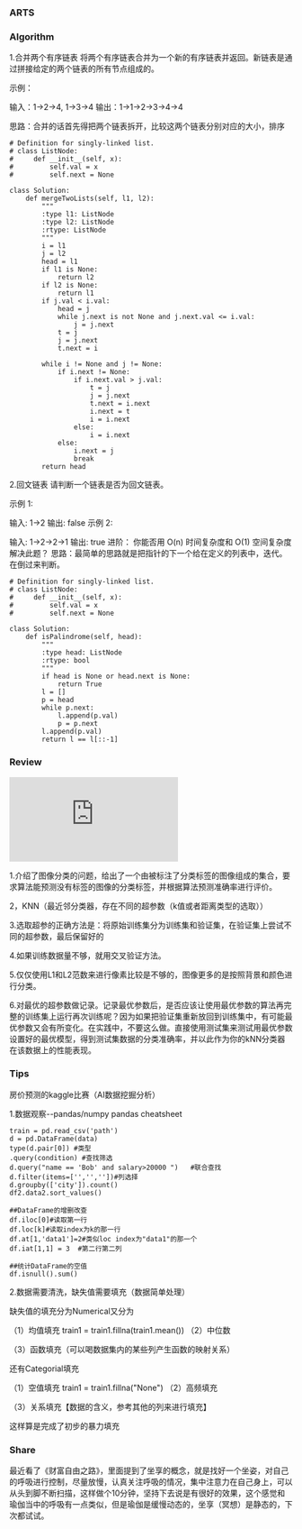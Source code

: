 ### ARTS

### Algorithm

1.合并两个有序链表
将两个有序链表合并为一个新的有序链表并返回。新链表是通过拼接给定的两个链表的所有节点组成的。 

示例：

输入：1->2->4, 1->3->4
输出：1->1->2->3->4->4

思路：合并的话首先得把两个链表拆开，比较这两个链表分别对应的大小，排序
```
# Definition for singly-linked list.
# class ListNode:
#     def __init__(self, x):
#         self.val = x
#         self.next = None

class Solution:
    def mergeTwoLists(self, l1, l2):
        """
        :type l1: ListNode
        :type l2: ListNode
        :rtype: ListNode
        """
        i = l1
        j = l2
        head = l1
        if l1 is None:
            return l2
        if l2 is None:
            return l1
        if j.val < i.val:
            head = j
            while j.next is not None and j.next.val <= i.val:
                j = j.next
            t = j
            j = j.next
            t.next = i
            
        while i != None and j != None:
            if i.next != None:
                if i.next.val > j.val:
                    t = j
                    j = j.next
                    t.next = i.next
                    i.next = t
                    i = i.next
                else:
                    i = i.next
            else:
                i.next = j
                break
        return head
```

2.回文链表
请判断一个链表是否为回文链表。

示例 1:

输入: 1->2
输出: false
示例 2:

输入: 1->2->2->1
输出: true
进阶：
你能否用 O(n) 时间复杂度和 O(1) 空间复杂度解决此题？
思路：最简单的思路就是把指针的下一个给在定义的列表中，迭代。在倒过来判断。
```
# Definition for singly-linked list.
# class ListNode:
#     def __init__(self, x):
#         self.val = x
#         self.next = None

class Solution:
    def isPalindrome(self, head):
        """
        :type head: ListNode
        :rtype: bool
        """
        if head is None or head.next is None:
            return True
        l = []
        p = head
        while p.next:
            l.append(p.val)
            p = p.next
        l.append(p.val)
        return l == l[::-1]
```



### Review

![cs231n图像分类笔记](http://cs231n.stanford.edu/slides/2018/cs231n_2018_lecture02.pdf)

1.介绍了图像分类的问题，给出了一个由被标注了分类标签的图像组成的集合，要求算法能预测没有标签的图像的分类标签，并根据算法预测准确率进行评价。

2，KNN（最近邻分类器，存在不同的超参数（k值或者距离类型的选取））

3.选取超参的正确方法是：将原始训练集分为训练集和验证集，在验证集上尝试不同的超参数，最后保留好的

4.如果训练数据量不够，就用交叉验证方法。

5.仅仅使用L1和L2范数来进行像素比较是不够的，图像更多的是按照背景和颜色进行分类。

6.对最优的超参数做记录。记录最优参数后，是否应该让使用最优参数的算法再完整的训练集上运行再次训练呢？因为如果把验证集重新放回到训练集中，有可能最优参数又会有所变化。在实践中，不要这么做。直接使用测试集来测试用最优参数设置好的最优模型，得到测试集数据的分类准确率，并以此作为你的kNN分类器在该数据上的性能表现。


### Tips

房价预测的kaggle比赛（AI数据挖掘分析）

1.数据观察--pandas/numpy
pandas cheatsheet

```
train = pd.read_csv('path')
d = pd.DataFrame(data)
type(d.pair[0]) #类型
.query(condition) #查找筛选
d.query("name == 'Bob' and salary>20000 ")   #联合查找
d.filter(items=['','',''])#列选择
d.groupby(['city']).count()
df2.data2.sort_values()

##DataFrame的增删改查
df.iloc[0]#读取第一行
df.loc[k]#读取index为k的那一行
df.at[1,'data1']=2#类似loc index为"data1"的那一个
df.iat[1,1] = 3  #第二行第二列

##统计DataFrame的空值
df.isnull().sum()

```

2.数据需要清洗，缺失值需要填充（数据简单处理）

缺失值的填充分为Numerical又分为

（1）均值填充
train1 = train1.fillna(train1.mean())
（2）中位数

（3）函数填充（可以喝数据集内的某些列产生函数的映射关系）

还有Categorial填充

（1）空值填充
train1 = train1.fillna("None")
（2）高频填充

（3）关系填充【数据的含义，参考其他的列来进行填充】

这样算是完成了初步的暴力填充


### Share

最近看了《财富自由之路》，里面提到了坐享的概念，就是找好一个坐姿，对自己的呼吸进行控制，尽量放慢，认真关注呼吸的情况，集中注意力在自己身上，可以从头到脚不断扫描，这样做个10分钟，坚持下去说是有很好的效果，这个感觉和瑜伽当中的呼吸有一点类似，但是瑜伽是缓慢动态的，坐享（冥想）是静态的，下次都试试。
